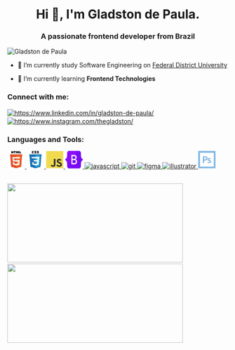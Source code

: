 <h1 align="center">Hi 👋, I'm Gladston de Paula.</h1>
<h3 align="center">A passionate frontend developer from Brazil</h3>

<p align="left"> <img src="https://komarev.com/ghpvc/?username=TheGladston&label=Profile%20views&color=0e75b6&style=flat" alt="Gladston de Paula" /> </p>

- 🔭 I’m currently study Software Engineering on [Federal District University](https://www.udf.edu.br)

- 🌱 I’m currently learning **Frontend Technologies**

<h3 align="left">Connect with me:</h3>
<p align="left">
<a href="https://www.linkedin.com/in/gladston-de-paula/" target="blank"><img align="center" src="https://cdn.jsdelivr.net/npm/simple-icons@3.0.1/icons/linkedin.svg" alt="https://www.linkedin.com/in/gladston-de-paula/" height="30" width="40" /></a>
<a href="https://www.instagram.com/thegladston/" target="blank"><img align="center" src="https://cdn.jsdelivr.net/npm/simple-icons@3.0.1/icons/instagram.svg" alt="https://www.instagram.com/thegladston/" height="30" width="40" /></a>
</p>

<h3 align="left">Languages and Tools:</h3>
<p align="left"> 
  <a href="https://www.w3.org/html/" target="_blank"> <img src="https://raw.githubusercontent.com/devicons/devicon/master/icons/html5/html5-original-wordmark.svg" alt="html5" width="40" height="40"/> </a>
  <a href="https://www.w3schools.com/css/" target="_blank"> <img src="https://raw.githubusercontent.com/devicons/devicon/master/icons/css3/css3-original-wordmark.svg" alt="css3" width="40" height="40"/> </a> 
  <a href="https://developer.mozilla.org/en-US/docs/Web/JavaScript" target="_blank"> <img src="https://raw.githubusercontent.com/devicons/devicon/master/icons/javascript/javascript-original.svg" alt="javascript" width="40" height="40"/> </a> 
  <a href="https://getbootstrap.com/" target="_blank"> <img src="https://raw.githubusercontent.com/devicons/devicon/master/icons/bootstrap/bootstrap-original.svg" alt="javascript" width="40" height="40"/> </a>
  <a href="https://material-ui.com" target="_blank"> <img src="https://material-ui.com/static/logo_raw.svg" alt="javascript" width="40" height="40"/> </a>
  <a href="https://git-scm.com/" target="_blank"> <img src="https://www.vectorlogo.zone/logos/git-scm/git-scm-icon.svg" alt="git" width="40" height="40"/> </a> 
  <a href="https://www.figma.com/" target="_blank"> <img src="https://www.vectorlogo.zone/logos/figma/figma-icon.svg" alt="figma" width="40" height="40"/> </a>
  <a href="https://www.adobe.com/in/products/illustrator.html" target="_blank"> <img src="https://www.vectorlogo.zone/logos/adobe_illustrator/adobe_illustrator-icon.svg" alt="illustrator" width="40" height="40"/> </a>  <a href="https://www.photoshop.com/en" target="_blank"> <img src="https://raw.githubusercontent.com/devicons/devicon/master/icons/photoshop/photoshop-line.svg" alt="photoshop" width="40" height="40"/> </a> </p>

<br/>
 <div>
  <a href="https://github.com/TheGladston">
  <img width="400em" height="180em" src="https://github-readme-stats.vercel.app/api?username=TheGladston&show_icons=true&theme=shades-of-purple&include_all_commits=true&count_private=true"/>
  <img width="400em" height="180em" src="https://github-readme-stats.vercel.app/api/top-langs/?username=TheGladston&layout=compact&langs_count=7&theme=shades-of-purple"/>
</div>
